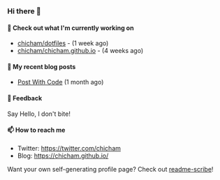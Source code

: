 ### Hi there 👋

#### 👷 Check out what I'm currently working on

- [chicham/dotfiles](https://github.com/chicham/dotfiles) -  (1 week ago)
- [chicham/chicham.github.io](https://github.com/chicham/chicham.github.io) -  (4 weeks ago)

#### 📜 My recent blog posts

- [Post With Code](https://chicham.github.io/posts/post-with-code/index.html) (1 month ago)

#### 💬 Feedback

Say Hello, I don't bite!

#### 📫 How to reach me

- Twitter: https://twitter.com/chicham
- Blog: https://chicham.github.io/

Want your own self-generating profile page? Check out [readme-scribe](https://github.com/muesli/readme-scribe)!


